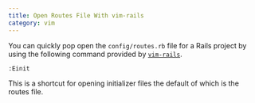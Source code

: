 ```yaml
---
title: Open Routes File With vim-rails
category: vim
---
```


You can quickly pop open the `config/routes.rb` file for a Rails project by
using the following command provided by
[`vim-rails`](https://github.com/tpope/vim-rails).

```
:Einit
```

This is a shortcut for opening initializer files the default of which is the
routes file.
